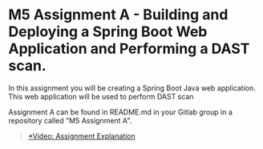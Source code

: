 # M5 Assignment A - Building and Deploying a Spring Boot Web Application and Performing a DAST scan.

In this assignment you will be creating a Spring Boot Java web application.  This web application will be used to perform DAST scan

Assignment A can be found in README.md in your Gitlab group in a repository called "M5 Assignment A". 

> [*Video: Assignment Explanation](https://auburn.hosted.panopto.com/Panopto/Pages/Viewer.aspx?id=624afbb2-1833-41fb-84e7-b04700ca8756)